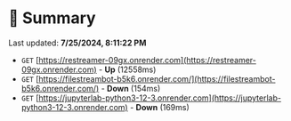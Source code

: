 # 📖 Summary
Last updated: **7/25/2024, 8:11:22 PM**

- `GET` [https://restreamer-09gx.onrender.com](https://restreamer-09gx.onrender.com) - **Up** (12558ms)
- `GET` [https://filestreambot-b5k6.onrender.com/](https://filestreambot-b5k6.onrender.com/) - **Down** (154ms)
- `GET` [https://jupyterlab-python3-12-3.onrender.com](https://jupyterlab-python3-12-3.onrender.com) - **Down** (169ms)
